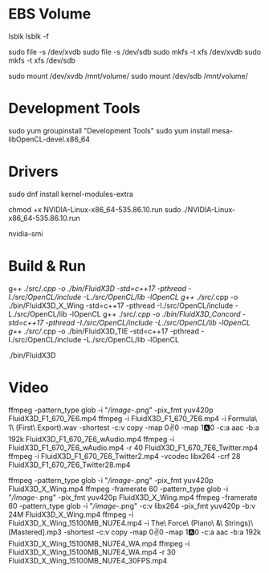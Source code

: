 # EBS Volume

lsblk
lsblk -f

sudo file -s /dev/xvdb
sudo file -s /dev/sdb
sudo mkfs -t xfs /dev/xvdb
sudo mkfs -t xfs /dev/sdb

sudo mount /dev/xvdb /mnt/volume/
sudo mount /dev/sdb /mnt/volume/

# Development Tools

sudo yum groupinstall "Development Tools"
sudo yum install mesa-libOpenCL-devel.x86_64

# Drivers

sudo dnf install kernel-modules-extra

chmod +x NVIDIA-Linux-x86_64-535.86.10.run 
sudo ./NVIDIA-Linux-x86_64-535.86.10.run

nvidia-smi

# Build & Run

g++ ./src/*.cpp -o ./bin/FluidX3D -std=c++17 -pthread -I./src/OpenCL/include -L./src/OpenCL/lib -lOpenCL
g++ ./src/*.cpp -o ./bin/FluidX3D_X_Wing -std=c++17 -pthread -I./src/OpenCL/include -L./src/OpenCL/lib -lOpenCL
g++ ./src/*.cpp -o ./bin/FluidX3D_Concord -std=c++17 -pthread -I./src/OpenCL/include -L./src/OpenCL/lib -lOpenCL
g++ ./src/*.cpp -o ./bin/FluidX3D_TIE -std=c++17 -pthread -I./src/OpenCL/include -L./src/OpenCL/lib -lOpenCL

./bin/FluidX3D 

# Video

ffmpeg -pattern_type glob -i "*/image-*.png" -pix_fmt yuv420p FluidX3D_F1_670_7E6.mp4
ffmpeg -i FluidX3D_F1_670_7E6.mp4 -i Formula\ 1\ \(First\ Export\).wav -shortest -c:v copy -map 0:v:0 -map 1:a:0 -c:a aac -b:a 192k FluidX3D_F1_670_7E6_wAudio.mp4
ffmpeg -i FluidX3D_F1_670_7E6_wAudio.mp4 -r 40 FluidX3D_F1_670_7E6_Twitter.mp4
ffmpeg -i FluidX3D_F1_670_7E6_Twitter2.mp4 -vcodec libx264 -crf 28 FluidX3D_F1_670_7E6_Twitter28.mp4

ffmpeg -pattern_type glob -i "*/image-*.png" -pix_fmt yuv420p FluidX3D_X_Wing.mp4
ffmpeg -framerate 60 -pattern_type glob -i "*/image-*.png" -pix_fmt yuv420p FluidX3D_X_Wing.mp4
ffmpeg -framerate 60 -pattern_type glob -i "*/image-*.png" -c:v libx264 -pix_fmt yuv420p -b:v 24M FluidX3D_X_Wing.mp4
ffmpeg -i FluidX3D_X_Wing_15100MB_NU7E4.mp4 -i The\ Force\ \(Piano\ \&\ Strings\)\ \[Mastered\].mp3 -shortest -c:v copy -map 0:v:0 -map 1:a:0 -c:a aac -b:a 192k FluidX3D_X_Wing_15100MB_NU7E4_WA.mp4
ffmpeg -i FluidX3D_X_Wing_15100MB_NU7E4_WA.mp4 -r 30 FluidX3D_X_Wing_15100MB_NU7E4_30FPS.mp4